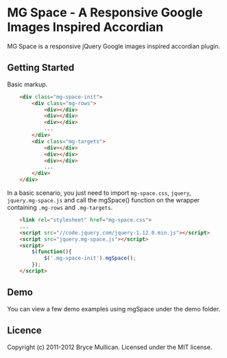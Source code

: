 # MG Space - A Responsive Google Images Inspired Accordian

MG Space is a responsive jQuery Google images inspired accordian plugin.

## Getting Started

Basic markup.

```html
    <div class="mg-space-init">
        <div class="mg-rows">
            <div></div>
            <div></div>
            <div></div>
            ...
        </div>
        <div class="mg-targets">
            <div></div>
            <div></div>
            <div></div>
            ...
        </div>        
    </div>
```
In a basic scenario, you just need to import `mg-space.css`, `jquery`, `jquery.mg-space.js` and call the mgSpace() function on the wrapper containing `.mg-rows` and `.mg-targets`.

```html
    <link rel="stylesheet" href="mg-space.css">
    ...
    <script src="//code.jquery.com/jquery-1.12.0.min.js"></script>
    <script src="jquery.mg-space.js"></script>
    <script>
        $(function(){
            $('.mg-space-init').mgSpace();
        });
    </script>
```
## Demo

You can view a few demo examples using mgSpace under the demo folder.

## Licence

Copyright (c) 2011-2012 Bryce Mullican.
Licensed under the MIT license.